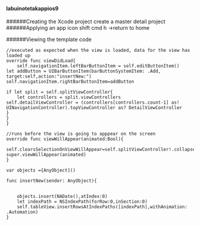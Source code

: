 #### labuinotetakappios9
######Creating the Xcode project
create a master detail project
######Applying an app icon
shift cmd h ->return to home


######Viewing the template code
```
//executed as expected when the view is loaded, data for the view has loaded up
override func viewDidLoad{
	self.navigationItem.leftBarButtonItem = self.editButtonItem()
let addButton = UIBarButtonItem(barButtonSystemItem: .Add, target:self,action:"insertNew:")
self.navigationItem.rightBarButtonItem=addButton

if let split = self.splitViewController{
	let controllers = split.viewControllers
self.detailViewController = (controllers[controllers.count-1] as! UINavigationController).topViewController as? DetailViewController
}
}
}

//runs before the view is going to apppear on the screen
override func viewWillAppear(animated:Bool){
	self.clearsSelectionOnViewWillAppear=self.splitViewController!.collapsed
super.viewWillAppear(animated)
}

var objects ={AnyObject]()

func insertNew(sender: AnyObject){


	objects.insert(NADate(),atIndex:0)
	let indexPath = NSIndexPath(forRow:0,inSection:0)
	self.tableView.insertRowsAtIndexPaths([indexPath],withAnimation: .Automation)
}
```
